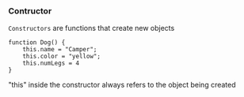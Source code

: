 ### Contructor 
`Constructors` are functions that create new objects

```
function Dog() {
    this.name = "Camper";
    this.color = "yellow";
    this.numLegs = 4
}
```
"this" inside the constructor always refers to the object being created